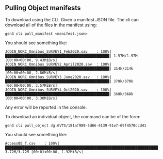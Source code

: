## Pulling Object manifests 

To download using the CLI. Given a manifest JSON file. The cli can download all
of the files in the manifest using:
```
gen3 cli pull_manifest <manifest.json> 
```
You should see something like:
```
JCOIN_NORC_Omnibus_SURVEY1_Feb2020.sav    : 100%|████████████████████████████████████████████████| 1.57M/1.57M [00:00<00:00, 9.43MiB/s]
JCOIN_NORC_Omnibus_SURVEY2_April2020.sav  : 100%|████████████████████████████████████████████████| 314k/314k [00:00<00:00, 2.86MiB/s]
JCOIN_NORC_Omnibus_SURVEY3_June2020.sav   : 100%|████████████████████████████████████████████████| 370k/370k [00:00<00:00, 3.57MiB/s]
JCOIN_NORC_Omnibus_SURVEY4_Oct2020.sav    : 100%|████████████████████████████████████████████████| 368k/368k [00:00<00:00, 3.30MiB/s]
```
Any error will be reported in the console. 

To download an individual object, the command can be of the form:
```
gen3 cli pull_object dg.6VTS/181af989-5d66-4139-91e7-69f4570ccd41
```
You should see something like:
```
Access05_T.csv    : 100%|████████████████████████████████████████████████████████████████████████| 3.72M/3.72M [00:01<00:00, 1.92MiB/s]
```